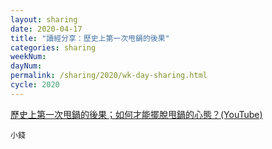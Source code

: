 ```yaml
---
layout: sharing
date: 2020-04-17
title: "讀經分享：歷史上第一次甩鍋的後果"
categories: sharing
weekNum: 
dayNum: 
permalink: /sharing/2020/wk-day-sharing.html
cycle: 2020
---
```


[歷史上第一次甩鍋的後果；如何才能擺脫甩鍋的心態？(YouTube)](https://youtu.be/VgSRo2i0dzI)

`小錢`
